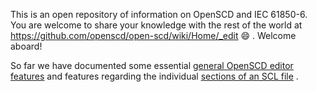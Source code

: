 This is an open repository of information on OpenSCD and IEC 61850-6. You are welcome to share your knowledge with the rest of the world at https://github.com/openscd/open-scd/wiki/Home/_edit 😄 . Welcome aboard!

So far we have documented some essential [general OpenSCD editor features](https://github.com/openscd/open-scd/wiki/OpenSCD-Editor-Features) and features regarding the individual [sections of an SCL file](https://github.com/openscd/open-scd/wiki/SCL-Sections) .
